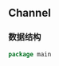 ## Channel
### 数据结构

```go
package main
```
<!--stackedit_data:
eyJoaXN0b3J5IjpbLTc2NDEzNjEwNywxMzc4NzUyODgzXX0=
-->